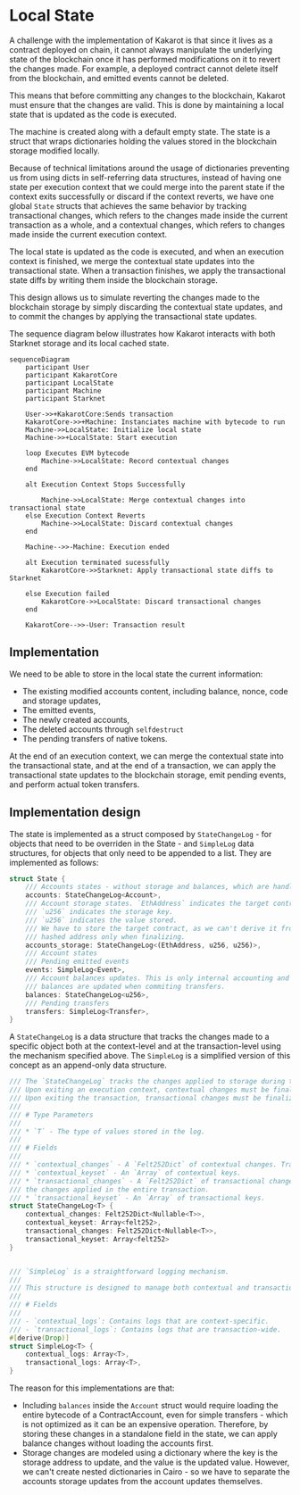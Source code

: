 # Local State

A challenge with the implementation of Kakarot is that since it lives as a
contract deployed on chain, it cannot always manipulate the underlying state of
the blockchain once it has performed modifications on it to revert the changes
made. For example, a deployed contract cannot delete itself from the blockchain,
and emitted events cannot be deleted.

This means that before committing any changes to the blockchain, Kakarot must
ensure that the changes are valid. This is done by maintaining a local state
that is updated as the code is executed.

The machine is created along with a default empty state. The state is a struct
that wraps dictionaries holding the values stored in the blockchain storage
modified locally.

Because of technical limitations around the usage of dictionaries preventing us
from using dicts in self-referring data structures, instead of having one state
per execution context that we could merge into the parent state if the context
exits successfully or discard if the context reverts, we have one global `State`
structs that achieves the same behavior by tracking transactional changes, which
refers to the changes made inside the current transaction as a whole, and a
contextual changes, which refers to changes made inside the current execution
context.

The local state is updated as the code is executed, and when an execution
context is finished, we merge the contextual state updates into the
transactional state. When a transaction finishes, we apply the transactional
state diffs by writing them inside the blockchain storage.

This design allows us to simulate reverting the changes made to the blockchain
storage by simply discarding the contextual state updates, and to commit the
changes by applying the transactional state updates.

The sequence diagram below illustrates how Kakarot interacts with both Starknet
storage and its local cached state.

```mermaid
sequenceDiagram
    participant User
    participant KakarotCore
    participant LocalState
    participant Machine
    participant Starknet

    User->>+KakarotCore:Sends transaction
    KakarotCore->>+Machine: Instanciates machine with bytecode to run
    Machine->>LocalState: Initialize local state
    Machine->>+LocalState: Start execution

    loop Executes EVM bytecode
        Machine->>LocalState: Record contextual changes
    end

    alt Execution Context Stops Successfully

        Machine->>LocalState: Merge contextual changes into transactional state
    else Execution Context Reverts
        Machine->>LocalState: Discard contextual changes
    end

    Machine-->>-Machine: Execution ended

    alt Execution terminated sucessfully
        KakarotCore->>Starknet: Apply transactional state diffs to Starknet

    else Execution failed
        KakarotCore->>LocalState: Discard transactional changes
    end

    KakarotCore-->>-User: Transaction result

```

## Implementation

We need to be able to store in the local state the current information:

- The existing modified accounts content, including balance, nonce, code and
  storage updates,
- The emitted events,
- The newly created accounts,
- The deleted accounts through `selfdestruct`
- The pending transfers of native tokens.

At the end of an execution context, we can merge the contextual state into the
transactional state, and at the end of a transaction, we can apply the
transactional state updates to the blockchain storage, emit pending events, and
perform actual token transfers.

## Implementation design

The state is implemented as a struct composed by `StateChangeLog` - for objects
that need to be overriden in the State - and `SimpleLog` data structures, for
objects that only need to be appended to a list. They are implemented as
follows:

```rust
struct State {
    /// Accounts states - without storage and balances, which are handled separately.
    accounts: StateChangeLog<Account>,
    /// Account storage states. `EthAddress` indicates the target contract,
    /// `u256` indicates the storage key.
    /// `u256` indicates the value stored.
    /// We have to store the target contract, as we can't derive it from the
    /// hashed address only when finalizing.
    accounts_storage: StateChangeLog<(EthAddress, u256, u256)>,
    /// Account states
    /// Pending emitted events
    events: SimpleLog<Event>,
    /// Account balances updates. This is only internal accounting and stored
    /// balances are updated when commiting transfers.
    balances: StateChangeLog<u256>,
    /// Pending transfers
    transfers: SimpleLog<Transfer>,
}
```

A `StateChangeLog` is a data structure that tracks the changes made to a
specific object both at the context-level and at the transaction-level using the
mechanism specified above. The `SimpleLog` is a simplified version of this
concept as an append-only data structure.

```rust
/// The `StateChangeLog` tracks the changes applied to storage during the execution of a transaction.
/// Upon exiting an execution context, contextual changes must be finalized into transactional changes.
/// Upon exiting the transaction, transactional changes must be finalized into storage updates.
///
/// # Type Parameters
///
/// * `T` - The type of values stored in the log.
///
/// # Fields
///
/// * `contextual_changes` - A `Felt252Dict` of contextual changes. Tracks the changes applied inside a single execution context.
/// * `contextual_keyset` - An `Array` of contextual keys.
/// * `transactional_changes` - A `Felt252Dict` of transactional changes. Tracks
/// the changes applied in the entire transaction.
/// * `transactional_keyset` - An `Array` of transactional keys.
struct StateChangeLog<T> {
    contextual_changes: Felt252Dict<Nullable<T>>,
    contextual_keyset: Array<felt252>,
    transactional_changes: Felt252Dict<Nullable<T>>,
    transactional_keyset: Array<felt252>
}
```

```rust

/// `SimpleLog` is a straightforward logging mechanism.
///
/// This structure is designed to manage both contextual and transactional logs of a generic type `T`.
///
/// # Fields
///
/// - `contextual_logs`: Contains logs that are context-specific.
/// - `transactional_logs`: Contains logs that are transaction-wide.
#[derive(Drop)]
struct SimpleLog<T> {
    contextual_logs: Array<T>,
    transactional_logs: Array<T>,
}

```

The reason for this implementations are that:

- Including `balances` inside the `Account` struct would require loading the
  entire bytecode of a ContractAccount, even for simple transfers - which is not
  optimized as it can be an expensive operation. Therefore, by storing these
  changes in a standalone field in the state, we can apply balance changes
  without loading the accounts first.
- Storage changes are modeled using a dictionary where the key is the storage
  address to update, and the value is the updated value. However, we can't
  create nested dictionaries in Cairo - so we have to separate the accounts
  storage updates from the account updates themselves.
